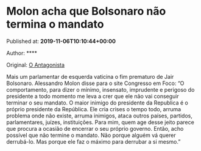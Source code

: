 
# Molon acha que Bolsonaro não termina o mandato

Published at: **2019-11-06T10:10:44+00:00**

Author: ****

Original: [O Antagonista](https://www.oantagonista.com/brasil/molon-acha-que-bolsonaro-nao-termina-o-mandato/)

Mais um parlamentar de esquerda vaticina o fim prematuro de Jair Bolsonaro.
Alessandro Molon disse para o site Congresso em Foco:
“O comportamento, para dizer o mínimo, insensato, imprudente e perigoso do presidente a todo momento me leva a crer que ele não vai conseguir terminar o seu mandato. O maior inimigo do presidente da Republica é o próprio presidente da República. Ele cria crises o tempo todo, arruma problema onde não existe, arruma inimigos, ataca outros países, partidos, parlamentares, juízes, instituições. Para mim, quem age desse jeito parece que procura a ocasião de encerrar o seu próprio governo. Então, acho possível que não termine o mandato. Não porque alguém vá querer derrubá-lo. Mas porque ele faz o máximo para derrubar a si mesmo.”
